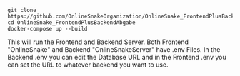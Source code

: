 ```
git clone https://github.com/OnlineSnakeOrganization/OnlineSnake_FrontendPlusBackendAbgabe.git
cd OnlineSnake_FrontendPlusBackendAbgabe
docker-compose up --build
```
This will run the Frontend and Backend Server.
Both Frontend "OnlineSnake" and Backend "OnlineSnakeServer" have .env Files.
In the Backend .env you can edit the Database URL and in the Frontend .env you can set the URL to whatever backend you want to use.
